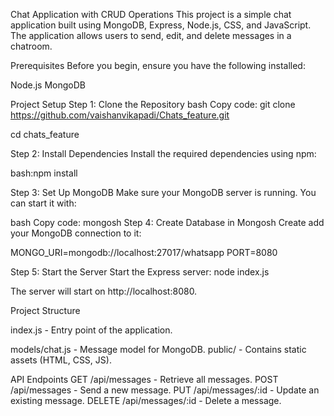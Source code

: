 Chat Application with CRUD Operations
This project is a simple chat application built using MongoDB, Express, Node.js, CSS, and JavaScript. The application allows users to send, edit, and delete messages in a chatroom.

Prerequisites
Before you begin, ensure you have the following installed:

Node.js
MongoDB

Project Setup
Step 1: Clone the Repository
bash Copy code:
git clone https://github.com/vaishanvikapadi/Chats_feature.git

cd chats_feature

Step 2: Install Dependencies
Install the required dependencies using npm:

bash:npm install


Step 3: Set Up MongoDB
Make sure your MongoDB server is running. You can start it with:

bash Copy code: mongosh
Step 4: Create Database in Mongosh
Create  add your MongoDB connection to it:

MONGO_URI=mongodb://localhost:27017/whatsapp
PORT=8080

Step 5: Start the Server
Start the Express server: node index.js


The server will start on http://localhost:8080.

Project Structure

index.js - Entry point of the application.

models/chat.js - Message model for MongoDB.
public/ - Contains static assets (HTML, CSS, JS).

API Endpoints
GET /api/messages - Retrieve all messages.
POST /api/messages - Send a new message.
PUT /api/messages/:id - Update an existing message.
DELETE /api/messages/:id - Delete a message.






